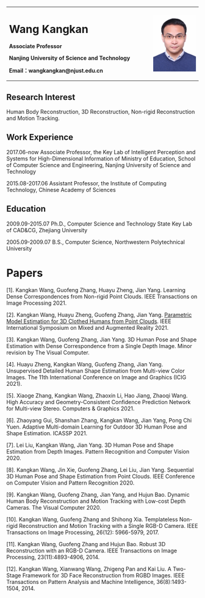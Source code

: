 <table border="0">
  <tr>
    <td width="75%">
      <h1>Wang Kangkan</h1>
      <p><b>Associate Professor</b></p>
      <p><b>Nanjing University of Science and Technology</b></p>
      <p><b>Email：wangkangkan@njust.edu.cn</b></p>
    </td>
    <td width="25%">
      <img src="/GetPhotoFile.jfif" width="100%">     
    </td>
  </tr>
</table>

## Research Interest

Human Body Reconstruction, 3D Reconstruction, Non-rigid Reconstruction and Motion Tracking.

## Work Experience

2017.06-now Associate Professor, the Key Lab of Intelligent Perception and Systems for High-Dimensional Information of Ministry of Education, School of Computer Science and Engineering, Nanjing University of Science and Technology

2015.08-2017.06 Assistant Professor, the Institute of Computing Technology, Chinese Academy of Sciences

## Education

2009.09-2015.07 Ph.D., Computer Science and Technology State Key Lab of CAD&CG, Zhejiang University

2005.09-2009.07 B.S., Computer Science, Northwestern Polytechnical University

# Papers

[1]. Kangkan Wang, Guofeng Zhang, Huayu Zheng, Jian Yang. Learning Dense Correspondences from Non-rigid Point Clouds. IEEE Transactions on Image Processing 2021.

[2]. Kangkan Wang, Huayu Zheng, Guofeng Zhang, Jian Yang. [Parametric Model Estimation for 3D Clothed Humans from Point Clouds](https://github.com/wangkangkan/3DClothedHumans). IEEE International Symposium on Mixed and Augmented Reality 2021.

[3]. Kangkan Wang, Guofeng Zhang, Jian Yang. 3D Human Pose and Shape Estimation with Dense Correspondence from a Single Depth Image. Minor revision by The Visual Computer.

[4]. Huayu Zheng, Kangkan Wang, Guofeng Zhang, Jian Yang. Unsupervised Detailed Human Shape Estimation from Multi-view Color Images. The 11th International Conference on Image and Graphics (ICIG 2021). 

[5]. Xiaoge Zhang, Kangkan Wang, Zhaoxin Li, Hao Jiang, Zhaoqi Wang. High Accuracy and Geometry-Consistent Confidence Prediction Network for Multi-view Stereo. Computers & Graphics 2021.

[6]. Zhaoyang Gui, Shanshan Zhang, Kangkan Wang, Jian Yang, Pong Chi Yuen. Adaptive Multi-domain Learning for Outdoor 3D Human Pose and Shape Estimation. ICASSP 2021.

[7]. Lei Liu, Kangkan Wang, Jian Yang. 3D Human Pose and Shape Estimation from Depth Images. Pattern Recognition and Computer Vision 2020. 

[8]. Kangkan Wang, Jin Xie, Guofeng Zhang, Lei Liu, Jian Yang. Sequential 3D Human Pose and Shape Estimation from Point Clouds. IEEE Conference on Computer Vision and Pattern Recognition 2020.

[9]. Kangkan Wang, Guofeng Zhang, Jian Yang, and Hujun Bao. Dynamic Human Body Reconstruction and Motion Tracking with Low-cost Depth Cameras. The Visual Computer 2020.

[10]. Kangkan Wang, Guofeng Zhang and Shihong Xia. Templateless Non-rigid Reconstruction and Motion Tracking with a Single RGB-D Camera. IEEE Transactions on Image Processing, 26(12): 5966-5979, 2017.

[11]. Kangkan Wang, Guofeng Zhang and Hujun Bao. Robust 3D Reconstruction with an RGB-D Camera. IEEE Transactions on Image Processing, 23(11):4893-4906, 2014.

[12]. Kangkan Wang, Xianwang Wang, Zhigeng Pan and Kai Liu. A Two-Stage Framework for 3D Face Reconstruction from RGBD Images. IEEE Transactions on Pattern Analysis and Machine Intelligence, 36(8):1493-1504, 2014.
